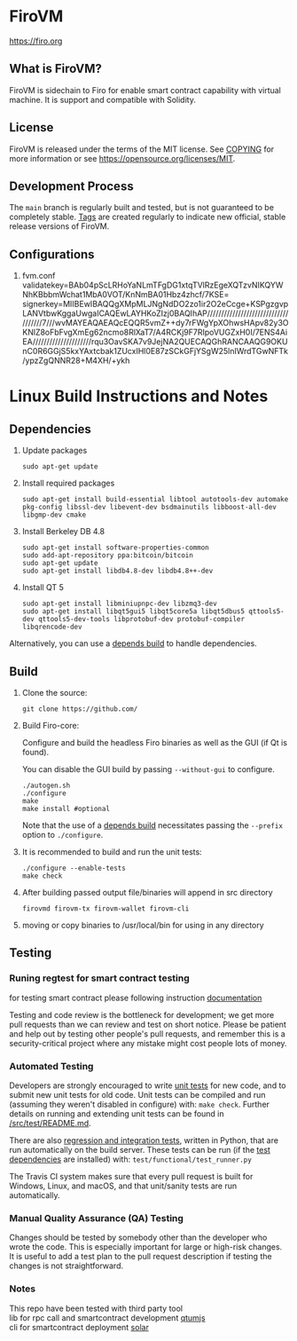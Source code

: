 FiroVM
=====================================

https://firo.org

What is FiroVM?
----------------

FiroVM is sidechain to Firo for enable smart contract capability with virtual machine. It is support and compatible with Solidity.

License
-------

FiroVM is released under the terms of the MIT license. See [COPYING](COPYING) for more
information or see https://opensource.org/licenses/MIT.

Development Process
-------------------

The `main` branch is regularly built and tested, but is not guaranteed to be
completely stable. [Tags](https://github.com/nopslide/firovm/tags) are created
regularly to indicate new official, stable release versions of FiroVM.

Configurations
-------------------
1. fvm.conf
        validatekey=BAb04pScLRHoYaNLmTFgDG1xtqTVlRzEgeXQTzvNIKQYWNhKBbbmWchat1MbA0VOT/KnNmBA01Hbz4zhcf/7KSE=
        signerkey=MIIBEwIBAQQgXMpMLJNgNdDO2zo1ir2O2eCcge+KSPgzgvpLANVtbwKggaUwgaICAQEwLAYHKoZIzj0BAQIhAP////////////////////////////////////7///wvMAYEAQAEAQcEQQR5vmZ++dy7rFWgYpXOhwsHApv82y3OKNlZ8oFbFvgXmEg62ncmo8RlXaT7/A4RCKj9F7RIpoVUGZxH0I/7ENS4AiEA/////////////////////rqu3OavSKA7v9JejNA2QUECAQGhRANCAAQG9OKUnC0R6GGjS5kxYAxtcbak1ZUcxIHl0E87zSCkGFjYSgW25lnIWrdTGwNFTk/ypzZgQNNR28+M4XH/+ykh

Linux Build Instructions and Notes
==================================

Dependencies
----------------------
1.  Update packages

        sudo apt-get update

2.  Install required packages

        sudo apt-get install build-essential libtool autotools-dev automake pkg-config libssl-dev libevent-dev bsdmainutils libboost-all-dev libgmp-dev cmake

3.  Install Berkeley DB 4.8

        sudo apt-get install software-properties-common
        sudo add-apt-repository ppa:bitcoin/bitcoin
        sudo apt-get update
        sudo apt-get install libdb4.8-dev libdb4.8++-dev

4.  Install QT 5

        sudo apt-get install libminiupnpc-dev libzmq3-dev
        sudo apt-get install libqt5gui5 libqt5core5a libqt5dbus5 qttools5-dev qttools5-dev-tools libprotobuf-dev protobuf-compiler libqrencode-dev

Alternatively, you can use a [depends build](depends/README.md) to handle dependencies.

Build
----------------------
1.  Clone the source:

        git clone https://github.com/

2.  Build Firo-core:

    Configure and build the headless Firo binaries as well as the GUI (if Qt is found).

    You can disable the GUI build by passing `--without-gui` to configure.
        
        ./autogen.sh
        ./configure
        make
        make install #optional

    Note that the use of a [depends build](depends/README.md) necessitates passing the `--prefix` option to `./configure`.

3.  It is recommended to build and run the unit tests:

        ./configure --enable-tests
        make check

4.  After building passed output file/binaries will append in src directory

        firovmd firovm-tx firovm-wallet firovm-cli

5.  moving or copy binaries to /usr/local/bin for using in any directory

Testing
-------

### Runing regtest for smart contract testing
 for testing smart contract please following instruction [documentation](doc/run-regtest-smartcontract.md)

Testing and code review is the bottleneck for development; we get more pull
requests than we can review and test on short notice. Please be patient and help out by testing
other people's pull requests, and remember this is a security-critical project where any mistake might cost people
lots of money.

### Automated Testing

Developers are strongly encouraged to write [unit tests](src/test/README.md) for new code, and to
submit new unit tests for old code. Unit tests can be compiled and run
(assuming they weren't disabled in configure) with: `make check`. Further details on running
and extending unit tests can be found in [/src/test/README.md](/src/test/README.md).

There are also [regression and integration tests](/test), written
in Python, that are run automatically on the build server.
These tests can be run (if the [test dependencies](/test) are installed) with: `test/functional/test_runner.py`

The Travis CI system makes sure that every pull request is built for Windows, Linux, and macOS, and that unit/sanity tests are run automatically.

### Manual Quality Assurance (QA) Testing

Changes should be tested by somebody other than the developer who wrote the
code. This is especially important for large or high-risk changes. It is useful
to add a test plan to the pull request description if testing the changes is
not straightforward.

### Notes 

This repo have been tested with third party tool  
lib for rpc call and smartcontract development [qtumjs](https://github.com/qtumproject/qtumjs)  
cli for smartcontract deployment [solar](https://github.com/qtumproject/solar)  

